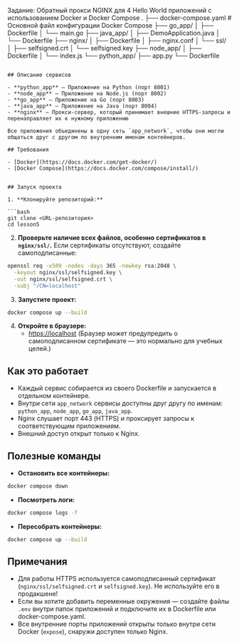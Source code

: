 Задание: Обратный прокси NGINX для 4 Hello World приложений с использованием Docker и Docker Compose
.
├── docker-compose.yaml         # Основной файл конфигурации Docker Compose
├── go_app/
│   ├── Dockerfile
│   └── main.go
├── java_app/
│   ├── DemoApplication.java
│   └── Dockerfile
├── nginx/
│   ├── Dockerfile
│   ├── nginx.conf
│   └── ssl/
│       ├── selfsigned.crt
│       └── selfsigned.key
├── node_app/
│   ├── Dockerfile
│   └── index.js
└── python_app/
    ├── app.py
    └── Dockerfile
```

## Описание сервисов

- **python_app** — Приложение на Python (порт 8001)
- **node_app** — Приложение на Node.js (порт 8002)
- **go_app** — Приложение на Go (порт 8003)
- **java_app** — Приложение на Java (порт 8004)
- **nginx** — Прокси-сервер, который принимает внешние HTTPS-запросы и перенаправляет их к нужному приложению

Все приложения объединены в одну сеть `app_network`, чтобы они могли общаться друг с другом по внутренним именам контейнеров.

## Требования

- [Docker](https://docs.docker.com/get-docker/)
- [Docker Compose](https://docs.docker.com/compose/install/)


## Запуск проекта

1. **Клонируйте репозиторий:**

```bash
git clone <URL-репозитория>
cd lesson5
```

2. **Проверьте наличие всех файлов, особенно сертификатов в `nginx/ssl/`.**
Если сертификаты отсутствуют, создайте самоподписанные:

```bash
openssl req -x509 -nodes -days 365 -newkey rsa:2048 \
  -keyout nginx/ssl/selfsigned.key \
  -out nginx/ssl/selfsigned.crt \
  -subj "/CN=localhost"
```

3. **Запустите проект:**

```bash
docker compose up --build
```

4. **Откройте в браузере:**
    - [https://localhost](https://localhost)
(Браузер может предупредить о самоподписанном сертификате — это нормально для учебных целей.)

## Как это работает

- Каждый сервис собирается из своего Dockerfile и запускается в отдельном контейнере.
- Внутри сети `app_network` сервисы доступны друг другу по именам: `python_app`, `node_app`, `go_app`, `java_app`.
- Nginx слушает порт 443 (HTTPS) и проксирует запросы к соответствующим приложениям.
- Внешний доступ открыт только к Nginx.


## Полезные команды

- **Остановить все контейнеры:**

```bash
docker compose down
```

- **Посмотреть логи:**

```bash
docker compose logs -f
```

- **Пересобрать контейнеры:**

```bash
docker compose up --build
```


## Примечания

- Для работы HTTPS используется самоподписанный сертификат (`nginx/ssl/selfsigned.crt` и `selfsigned.key`).
Не используйте его в продакшене!
- Если вы хотите добавить переменные окружения — создайте файлы `.env` внутри папок приложений и подключите их в Dockerfile или docker-compose.yaml.
- Все внутренние порты приложений открыты только внутри сети Docker (`expose`), снаружи доступен только Nginx.

